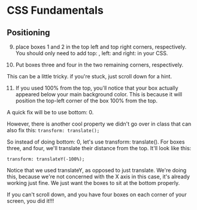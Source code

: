 # CSS Fundamentals

## Positioning

9. place boxes 1 and 2 in the top left and top right corners, respectively. You should only need to add top: , left: and right: in your CSS.

10. Put boxes three and four in the two remaining corners, respectively. 

This can be a little tricky. if you're stuck, just scroll down for a hint. 
























































<!------------------- HINT --------------------->


11. If you used 100% from the top, you'll notice that your box actually appeared below your main background color. This is because it will position the top-left corner of the box 100% from the top. 

A quick fix will be to use bottom: 0.

However, there is another cool property we didn't go over in class that can also fix this: `transform: translate();`

So instead of doing bottom: 0, let's use transform: translate(). For boxes three, and four, we'll translate their distance from the top. It'll look like this:

```
transform: translateY(-100%);

```  

Notice that we used translateY, as opposed to just translate. We're doing this, because we're not concerned with the X axis in this case, it's already working just fine. We just want the boxes to sit at the bottom properly.

If you can't scroll down, and you have four boxes on each corner of your screen, you did it!!!